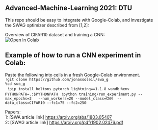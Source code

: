 
## Advanced-Machine-Learning 2021: DTU
This repo should be easy to integrate with Google-Colab,
and investigate the SWAG optimizer described from [1,2]:

Overview of CIFAR10 dataset and training a CNN: \
[![Open In Colab](https://colab.research.google.com/assets/colab-badge.svg)](https://colab.research.google.com/github/jonassoleil/swa_g/blob/master/notebooks/look_at_cifar10.ipynb)

## Example of how to run a CNN experiment in Colab:
Paste the following into cells in a fresh Google-Colab environment. \
` !git clone https://github.com/jonassoleil/swa_g ` \
` %cd swa_g ` \
` !pip install boltons pytorch_lightning==1.1.8 wandb`
` %env PYTHONPATH=.:$PYTHONPATH `
` !python training/run_experiment.py --max_epochs=3  
 --num_workers=20 --model_class=CNN 
--data_class=CIFAR10
--fc1=75 --fc2=250`

Papers: \
1: [SWA article link] https://arxiv.org/abs/1803.05407  \
2: [SWAG article link] https://arxiv.org/pdf/1902.02476.pdf

